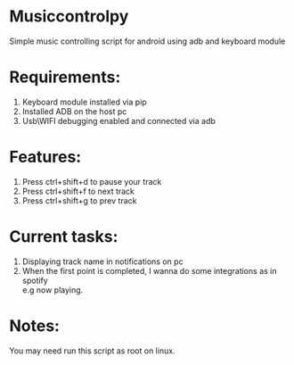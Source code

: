 # Musiccontrolpy
Simple music controlling script for android using adb and keyboard module

# Requirements:
1. Keyboard module installed via pip
2. Installed ADB on the host pc
3. Usb\WIFI debugging enabled and connected via adb
 

# Features:
1. Press ctrl+shift+d to pause your track
2. Press ctrl+shift+f to next track
3. Press ctrl+shift+g to prev track

# Current tasks:
1. Displaying track name in notifications on pc
2. When the first point is completed, I wanna do some integrations as in spotify\
e.g now playing.


# Notes:
You may need run this script as root on linux.

